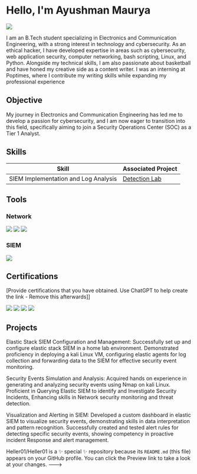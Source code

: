 # Hello, I'm Ayushman Maurya
<a href="https://www.linkedin.com/in/ayushman-maurya-15642422b"><img src="https://img.shields.io/badge/-LinkedIn-0072b1?&style=for-the-badge&logo=linkedin&logoColor=white" /></a>

I am an B.Tech student specializing in Electronics and Communication Engineering, with a strong interest in technology and cybersecurity. As an ethical hacker, I have developed expertise in areas such as cybersecurity, web application security, computer networking, bash scripting, Linux, and Python. Alongside my technical skills, I am also passionate about basketball and have honed my creative side as a content writer. I was an interning at Poptimes, where I contribute my writing skills while expanding my professional experience

## Objective

My journey in Electronics and Communication Engineering has led me to develop a passion for cybersecurity, and I am now eager to transition into this field, specifically aiming to join a Security Operations Center (SOC) as a Tier 1 Analyst.

## Skills

| Skill                                         | Associated Project         |
|-----------------------------------------------|----------------------------|
| SIEM Implementation and Log Analysis          | <a href="https://youtu.be/zMo_kavzMBo">Detection Lab</a>|


## Tools

### Network
<div>
    <img src="https://img.shields.io/badge/-Wireshark-1679A7?&style=for-the-badge&logo=Wireshark&logoColor=white" />
    <img src="https://img.shields.io/badge/-Burpsuite-EF3B2D?&style=for-the-badge&logo=Burpsuite&logoColor=white" />
    <img src="https://img.shields.io/badge/-NMAP-777BB4?&style=for-the-badge&logo=NMAP&logoColor=white" />
</div>


### SIEM
<div>
    <img src="https://img.shields.io/badge/-Elastic-005571?&style=for-the-badge&logo=Elastic&logoColor=white" />
</div>

## Certifications
[Provide certifications that you have obtained. Use ChatGPT to help create the link - Remove this afterwards]]
<div>
<img src="https://img.shields.io/badge/-Telecommunication-FF0000?&style=for-the-badge&logo=BSNL&logoColor=white" />
<img src="https://img.shields.io/badge/-Linux%2B-007ACC?&style=for-the-badge&logo=Udemy&logoColor=white" />
<img src="https://img.shields.io/badge/-Web Application Security -4D4D4D?&style=for-the-badge&logo=Udemy&logoColor=white" />
<img src="https://img.shields.io/badge/-cybersecurity Anaylist Job Simulation-006400?&style=for-the-badge&logo=TCs&logoColor=white" />

</div>


## Projects
Elastic Stack SIEM Configuration and Management:
Successfully set up and configure elastic stack SIEM in a home lab environment. Demonstrated proficiency in deploying a kali Linux VM, configuring elastic agents for log collection and forwarding data to the SIEM for effective security event monitoring.

Security Events Simulation and Analysis:
Acquired hands on experience in generating and analyzing security events using Nmap on kali Linux. Proficient in Querying Elastic SIEM to identify and Investigate Security Incidents, Enhancing skills in Network security monitoring and threat detection.

Visualization and Alerting in SIEM:
Developed a custom dashboard in elastic SIEM to visualize security events, demonstrating skills in data interpretation and pattern recognition. Successfully created and tested alert rules for detecting specific security events, showing competency in proactive incident Response and alert management.

Heller01/Heller01 is a ✨ special ✨ repository because its `README.md` (this file) appears on your GitHub profile.
You can click the Preview link to take a look at your changes.
--->
